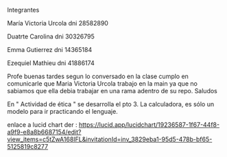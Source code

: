 Integrantes

María Victoria Urcola dni 28582890

Duatrte Carolina dni 30326795

Emma Gutierrez dni 14365184

Ezequiel Mathieu dni 41886174

Profe buenas tardes segun lo conversado en la clase cumplo en comunicarle que Maria Victoria Urcola trabajo en la main ya que no sabiamos que ella debia trabajar en una rama adentro de su repo. Saludos

En " Actividad de ética " se desarrolla el pto 3. La calculadora, es sólo un modelo para ir practicando el lenguaje.

enlace a lucid chart der : https://lucid.app/lucidchart/19236587-1f67-44f8-a9f9-e8a8b6687154/edit?view_items=c5tZwA168IFL&invitationId=inv_3829eba1-95d5-478b-bf65-5125819c8277